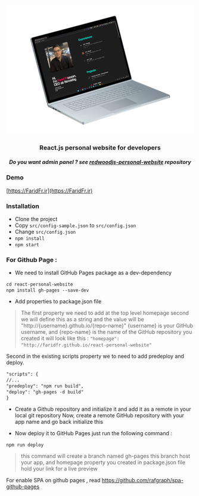 <div align="center">
<img src="https://raw.githubusercontent.com/faridfr/react-personal-website/master/public/github/readme.png" width="800" alt="personal website for developers">
<h3>React.js personal website for developers</h3>
<h5>Do you want admin panel ? see <a href="https://github.com/faridfr/redwoodjs-personal-website">redwoodjs-personal-website</a> repository</h5>
</div>


### Demo
[https://FaridFr.ir](https://FaridFr.ir)

### Installation

- Clone the project
- Copy `src/config-sample.json` to `src/config.json`
- Change `src/config.json`
- `npm install`
- `npm start`

### For Github Page :

- We need to install GitHub Pages package as a dev-dependency
```
cd react-personal-website
npm install gh-pages --save-dev
```

- Add properties to package.json file
> The first property we need to add at the top level homepage second we will define this as a string and the value will be "http://{username}.github.io/{repo-name}" {username} is your GitHub username, and {repo-name} is the name of the GitHub repository you created it will look like this :
`"homepage": "http://faridfr.github.io/react-personal-website"`

   Second in the existing scripts property we to need to add predeploy and deploy.
```
"scripts": {
//...
"predeploy": "npm run build",
"deploy": "gh-pages -d build"
}
```

- Create a Github repository and initialize it and add it as a remote in your local git repository
Now, create a remote GitHub repository with your app name and go back initialize this


- Now deploy it to GitHub Pages
just run the following command :
```
npm run deploy
```

> this command will create a branch named gh-pages this branch host your app, and homepage property you created in package.json file hold your link for a live preview

For enable SPA on github pages , read https://github.com/rafgraph/spa-github-pages
